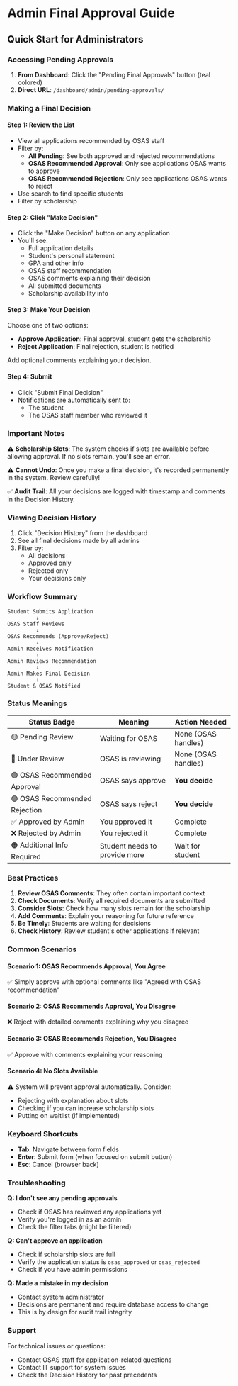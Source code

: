 # Admin Final Approval Guide

## Quick Start for Administrators

### Accessing Pending Approvals

1. **From Dashboard**: Click the "Pending Final Approvals" button (teal colored)
2. **Direct URL**: `/dashboard/admin/pending-approvals/`

### Making a Final Decision

#### Step 1: Review the List
- View all applications recommended by OSAS staff
- Filter by:
  - **All Pending**: See both approved and rejected recommendations
  - **OSAS Recommended Approval**: Only see applications OSAS wants to approve
  - **OSAS Recommended Rejection**: Only see applications OSAS wants to reject
- Use search to find specific students
- Filter by scholarship

#### Step 2: Click "Make Decision"
- Click the "Make Decision" button on any application
- You'll see:
  - Full application details
  - Student's personal statement
  - GPA and other info
  - OSAS staff recommendation
  - OSAS comments explaining their decision
  - All submitted documents
  - Scholarship availability info

#### Step 3: Make Your Decision
Choose one of two options:
- **Approve Application**: Final approval, student gets the scholarship
- **Reject Application**: Final rejection, student is notified

Add optional comments explaining your decision.

#### Step 4: Submit
- Click "Submit Final Decision"
- Notifications are automatically sent to:
  - The student
  - The OSAS staff member who reviewed it

### Important Notes

⚠️ **Scholarship Slots**: The system checks if slots are available before allowing approval. If no slots remain, you'll see an error.

⚠️ **Cannot Undo**: Once you make a final decision, it's recorded permanently in the system. Review carefully!

✅ **Audit Trail**: All your decisions are logged with timestamp and comments in the Decision History.

### Viewing Decision History

1. Click "Decision History" from the dashboard
2. See all final decisions made by all admins
3. Filter by:
   - All decisions
   - Approved only
   - Rejected only
   - Your decisions only

### Workflow Summary

```
Student Submits Application
         ↓
OSAS Staff Reviews
         ↓
OSAS Recommends (Approve/Reject)
         ↓
Admin Receives Notification
         ↓
Admin Reviews Recommendation
         ↓
Admin Makes Final Decision
         ↓
Student & OSAS Notified
```

### Status Meanings

| Status Badge | Meaning | Action Needed |
|--------------|---------|---------------|
| 🟡 Pending Review | Waiting for OSAS | None (OSAS handles) |
| 🔵 Under Review | OSAS is reviewing | None (OSAS handles) |
| 🟢 OSAS Recommended Approval | OSAS says approve | **You decide** |
| 🟣 OSAS Recommended Rejection | OSAS says reject | **You decide** |
| ✅ Approved by Admin | You approved it | Complete |
| ❌ Rejected by Admin | You rejected it | Complete |
| 🟠 Additional Info Required | Student needs to provide more | Wait for student |

### Best Practices

1. **Review OSAS Comments**: They often contain important context
2. **Check Documents**: Verify all required documents are submitted
3. **Consider Slots**: Check how many slots remain for the scholarship
4. **Add Comments**: Explain your reasoning for future reference
5. **Be Timely**: Students are waiting for decisions
6. **Check History**: Review student's other applications if relevant

### Common Scenarios

#### Scenario 1: OSAS Recommends Approval, You Agree
✅ Simply approve with optional comments like "Agreed with OSAS recommendation"

#### Scenario 2: OSAS Recommends Approval, You Disagree
❌ Reject with detailed comments explaining why you disagree

#### Scenario 3: OSAS Recommends Rejection, You Disagree
✅ Approve with comments explaining your reasoning

#### Scenario 4: No Slots Available
⚠️ System will prevent approval automatically. Consider:
- Rejecting with explanation about slots
- Checking if you can increase scholarship slots
- Putting on waitlist (if implemented)

### Keyboard Shortcuts

- **Tab**: Navigate between form fields
- **Enter**: Submit form (when focused on submit button)
- **Esc**: Cancel (browser back)

### Troubleshooting

**Q: I don't see any pending approvals**
- Check if OSAS has reviewed any applications yet
- Verify you're logged in as an admin
- Check the filter tabs (might be filtered)

**Q: Can't approve an application**
- Check if scholarship slots are full
- Verify the application status is `osas_approved` or `osas_rejected`
- Check if you have admin permissions

**Q: Made a mistake in my decision**
- Contact system administrator
- Decisions are permanent and require database access to change
- This is by design for audit trail integrity

### Support

For technical issues or questions:
- Contact OSAS staff for application-related questions
- Contact IT support for system issues
- Check the Decision History for past precedents
